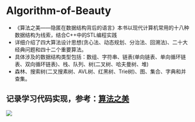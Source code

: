 # Algorithm-of-Beauty


- 《算法之美——隐匿在数据结构背后的语言》本书以现代计算机常用的十八种数据结构为线索，结合C++中的STL编程实践
- 详细介绍了四大算法设计思想(贪心法、动态规划、分治法、回溯法)、二十大经典问题和四十二个重要算法。
- 具体涉及的数据结构类型包括：数组、字符串、链表(单向链表、单向循环链表、双向循环链表)、栈、队列、树(二叉树、哈夫曼树、堆)
- 森林、搜索树(二叉搜素树、AVL树、红黑树、Trie树)、图、集合、字典和并查集。

## 记录学习代码实现，参考：[算法之美](http://www.cnblogs.com/ranjiewen/p/6082573.html)

![](https://github.com/ranjiewwen/Algorithm-of-Beauty/blob/master/%E7%AE%97%E6%B3%95%E4%B9%8B%E7%BE%8E.png)
